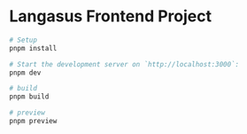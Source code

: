 # Langasus Frontend Project

```bash
# Setup
pnpm install

# Start the development server on `http://localhost:3000`:
pnpm dev

# build
pnpm build

# preview
pnpm preview
```
